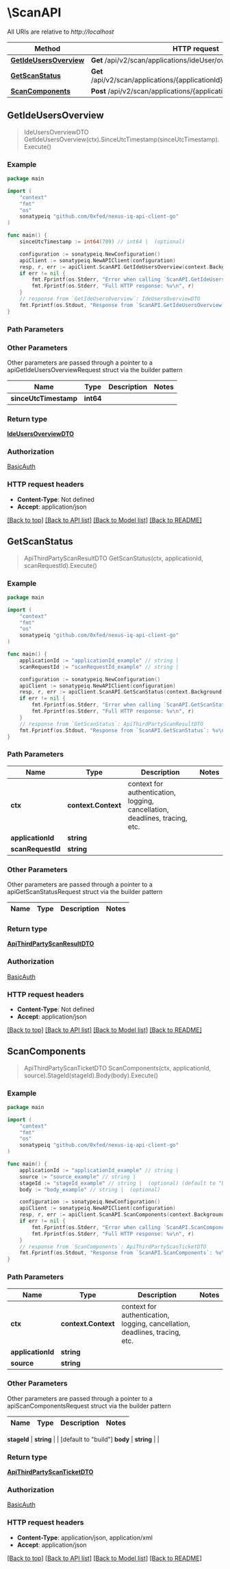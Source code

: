 # \ScanAPI

All URIs are relative to *http://localhost*

Method | HTTP request | Description
------------- | ------------- | -------------
[**GetIdeUsersOverview**](ScanAPI.md#GetIdeUsersOverview) | **Get** /api/v2/scan/applications/ideUser/overview | 
[**GetScanStatus**](ScanAPI.md#GetScanStatus) | **Get** /api/v2/scan/applications/{applicationId}/status/{scanRequestId} | 
[**ScanComponents**](ScanAPI.md#ScanComponents) | **Post** /api/v2/scan/applications/{applicationId}/sources/{source} | 



## GetIdeUsersOverview

> IdeUsersOverviewDTO GetIdeUsersOverview(ctx).SinceUtcTimestamp(sinceUtcTimestamp).Execute()



### Example

```go
package main

import (
	"context"
	"fmt"
	"os"
	sonatypeiq "github.com/0xfed/nexus-iq-api-client-go"
)

func main() {
	sinceUtcTimestamp := int64(789) // int64 |  (optional)

	configuration := sonatypeiq.NewConfiguration()
	apiClient := sonatypeiq.NewAPIClient(configuration)
	resp, r, err := apiClient.ScanAPI.GetIdeUsersOverview(context.Background()).SinceUtcTimestamp(sinceUtcTimestamp).Execute()
	if err != nil {
		fmt.Fprintf(os.Stderr, "Error when calling `ScanAPI.GetIdeUsersOverview``: %v\n", err)
		fmt.Fprintf(os.Stderr, "Full HTTP response: %v\n", r)
	}
	// response from `GetIdeUsersOverview`: IdeUsersOverviewDTO
	fmt.Fprintf(os.Stdout, "Response from `ScanAPI.GetIdeUsersOverview`: %v\n", resp)
}
```

### Path Parameters



### Other Parameters

Other parameters are passed through a pointer to a apiGetIdeUsersOverviewRequest struct via the builder pattern


Name | Type | Description  | Notes
------------- | ------------- | ------------- | -------------
 **sinceUtcTimestamp** | **int64** |  | 

### Return type

[**IdeUsersOverviewDTO**](IdeUsersOverviewDTO.md)

### Authorization

[BasicAuth](../README.md#BasicAuth)

### HTTP request headers

- **Content-Type**: Not defined
- **Accept**: application/json

[[Back to top]](#) [[Back to API list]](../README.md#documentation-for-api-endpoints)
[[Back to Model list]](../README.md#documentation-for-models)
[[Back to README]](../README.md)


## GetScanStatus

> ApiThirdPartyScanResultDTO GetScanStatus(ctx, applicationId, scanRequestId).Execute()



### Example

```go
package main

import (
	"context"
	"fmt"
	"os"
	sonatypeiq "github.com/0xfed/nexus-iq-api-client-go"
)

func main() {
	applicationId := "applicationId_example" // string | 
	scanRequestId := "scanRequestId_example" // string | 

	configuration := sonatypeiq.NewConfiguration()
	apiClient := sonatypeiq.NewAPIClient(configuration)
	resp, r, err := apiClient.ScanAPI.GetScanStatus(context.Background(), applicationId, scanRequestId).Execute()
	if err != nil {
		fmt.Fprintf(os.Stderr, "Error when calling `ScanAPI.GetScanStatus``: %v\n", err)
		fmt.Fprintf(os.Stderr, "Full HTTP response: %v\n", r)
	}
	// response from `GetScanStatus`: ApiThirdPartyScanResultDTO
	fmt.Fprintf(os.Stdout, "Response from `ScanAPI.GetScanStatus`: %v\n", resp)
}
```

### Path Parameters


Name | Type | Description  | Notes
------------- | ------------- | ------------- | -------------
**ctx** | **context.Context** | context for authentication, logging, cancellation, deadlines, tracing, etc.
**applicationId** | **string** |  | 
**scanRequestId** | **string** |  | 

### Other Parameters

Other parameters are passed through a pointer to a apiGetScanStatusRequest struct via the builder pattern


Name | Type | Description  | Notes
------------- | ------------- | ------------- | -------------



### Return type

[**ApiThirdPartyScanResultDTO**](ApiThirdPartyScanResultDTO.md)

### Authorization

[BasicAuth](../README.md#BasicAuth)

### HTTP request headers

- **Content-Type**: Not defined
- **Accept**: application/json

[[Back to top]](#) [[Back to API list]](../README.md#documentation-for-api-endpoints)
[[Back to Model list]](../README.md#documentation-for-models)
[[Back to README]](../README.md)


## ScanComponents

> ApiThirdPartyScanTicketDTO ScanComponents(ctx, applicationId, source).StageId(stageId).Body(body).Execute()



### Example

```go
package main

import (
	"context"
	"fmt"
	"os"
	sonatypeiq "github.com/0xfed/nexus-iq-api-client-go"
)

func main() {
	applicationId := "applicationId_example" // string | 
	source := "source_example" // string | 
	stageId := "stageId_example" // string |  (optional) (default to "build")
	body := "body_example" // string |  (optional)

	configuration := sonatypeiq.NewConfiguration()
	apiClient := sonatypeiq.NewAPIClient(configuration)
	resp, r, err := apiClient.ScanAPI.ScanComponents(context.Background(), applicationId, source).StageId(stageId).Body(body).Execute()
	if err != nil {
		fmt.Fprintf(os.Stderr, "Error when calling `ScanAPI.ScanComponents``: %v\n", err)
		fmt.Fprintf(os.Stderr, "Full HTTP response: %v\n", r)
	}
	// response from `ScanComponents`: ApiThirdPartyScanTicketDTO
	fmt.Fprintf(os.Stdout, "Response from `ScanAPI.ScanComponents`: %v\n", resp)
}
```

### Path Parameters


Name | Type | Description  | Notes
------------- | ------------- | ------------- | -------------
**ctx** | **context.Context** | context for authentication, logging, cancellation, deadlines, tracing, etc.
**applicationId** | **string** |  | 
**source** | **string** |  | 

### Other Parameters

Other parameters are passed through a pointer to a apiScanComponentsRequest struct via the builder pattern


Name | Type | Description  | Notes
------------- | ------------- | ------------- | -------------


 **stageId** | **string** |  | [default to &quot;build&quot;]
 **body** | **string** |  | 

### Return type

[**ApiThirdPartyScanTicketDTO**](ApiThirdPartyScanTicketDTO.md)

### Authorization

[BasicAuth](../README.md#BasicAuth)

### HTTP request headers

- **Content-Type**: application/json, application/xml
- **Accept**: application/json

[[Back to top]](#) [[Back to API list]](../README.md#documentation-for-api-endpoints)
[[Back to Model list]](../README.md#documentation-for-models)
[[Back to README]](../README.md)

